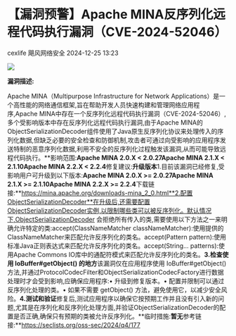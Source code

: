 #  【漏洞预警】Apache MINA反序列化远程代码执行漏洞（CVE-2024-52046）   
cexlife  飓风网络安全   2024-12-25 13:23  
  
![](https://mmbiz.qpic.cn/mmbiz_png/ibhQpAia4xu02jV45nBwKmFZzvC3CweVyYh3tEicDuaeWAdXBkqSbRTHCBJ8GvvGdsaWGIFPibgIzwcKKibiaL3t1Jrg/640?wx_fmt=png&from=appmsg "")  
  
**漏洞描述:**  
  
Apache MINA（Multipurpose Infrastructure for Network Applications）是一个高性能的网络通信框架,旨在帮助开发人员快速构建和管理网络应用程序,Apache MINA中存在一个反序列化远程代码执行漏洞（CVE-2024-52046）,多个受影响版本中存在反序列化远程代码执行漏洞,由于Apache MINA的ObjectSerializationDecoder组件使用了Java原生反序列化协议来处理传入的序列化数据,但缺乏必要的安全检查和防御机制,攻击者可通过向受影响的应用程序发送特制的恶意序列化数据,利用不安全的反序列化过程触发该漏洞,从而可能导致远程代码执行。**影响范围:**Apache MINA 2.0.X < 2.0.27Apache MINA 2.1.X < 2.1.10Apache MINA 2.2.X < 2.2.4**修复建议:**升级版本**1.目前该漏洞已经修复,受影响用户可升级到以下版本:**Apache MINA 2.0.X >= 2.0.27Apache MINA 2.1.X >= 2.1.10Apache MINA 2.2.X >= 2.2.4**下载链接:**https://mina.apache.org/downloads-mina_2_0.html**2.配置ObjectSerializationDecoder**在升级后,还需要配置ObjectSerializationDecoder实例,以限制哪些类可以被反序列化。默认情况下,ObjectSerializationDecoder 会拒绝所有传入的类,需要使用以下方法之一来明确允许特定的类:accept(ClassNameMatcher classNameMatcher):使用提供的ClassNameMatcher来匹配允许反序列化的类名。accept(Pattern pattern):使用标准Java正则表达式来匹配允许反序列化的类名。accept(String... patterns):使用Apache Commons IO库中的通配符模式来匹配允许反序列化的类名。**3.检查使用 IoBuffer#getObject() 的地方**该漏洞仅在应用程序使用 IoBuffer#getObject() 方法,并通过ProtocolCodecFilter和ObjectSerializationCodecFactory进行数据处理时才会受到影响,应确保应用程序:• 升级到修复版本。• 配置并限制可以通过反序列化处理的类。• 如果不需要 getObject() 方法，避免使用它，以减少安全风险。**4.测试和验证**修复后,测试应用程序以确保它按预期工作并且没有引入新的问题,尤其是在序列化和反序列化处理方面,并验证ObjectSerializationDecoder的配置是否正确,确保只有预期的类被允许反序列化。**临时措施:**暂无**参考链接:**https://seclists.org/oss-sec/2024/q4/177  
  
